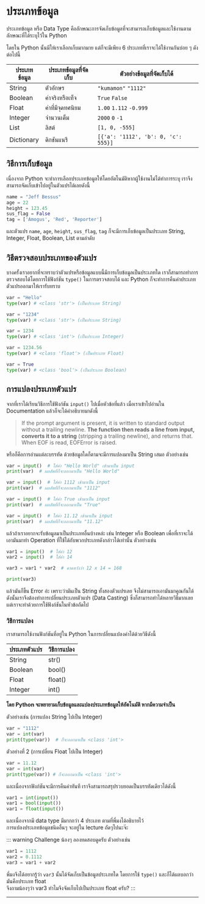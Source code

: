 # ประเภทข้อมูล
ประเภทข้อมูล หรือ Data Type คือลักษณะการจัดเก็บข้อมูลที่จะสามารถเก็บข้อมูลและใช้งานตามลักษณะที่ได้ระบุไว้ใน Python

โดยใน Python นั้นมีให้เราเลือกเก็บมากมาย แต่ก็จะมีเพียง 6 ประเภทที่เราจะได้ใช้งานกันบ่อย ๆ ดังต่อไปนี้

| ประเภทข้อมูล   | ประเภทข้อมูลที่จัดเก็บ    | ตัวอย่างข้อมูลที่จัดเก็บได้  |
|-----------	|---------------------|---------------------|
| String    	| ตัวอักษร           	| `"kumamon"` `"1112"`    |
| Boolean   	| ค่าจริงหรือเท็จ         | `True` `False`        	|
| Float     	| ค่าที่มีจุดทศนิยม      	| `1.00` `1.112` `-0.999`   |
| Integer   	| จำนวนเต็ม            | `2000` `0` `-1`          	 |
| List   	    | ลิสต์                 | `[1, 0, -555]`        |
| Dictionary   	| ดิกชันแนรี             | `[{'a': '1112', 'b': 0, 'c': 555}]`          	 |

## วิธีการเก็บข้อมูล
เนื่องจาก Python จะทำการเลือกประเภทข้อมูลให้โดยอัตโนมัติหากผู้ใช้งานไม่ได้ทำการระบุ เราจึงสามารถจัดเก็บเข้าไปอยู่ในตัวแปรได้เลยดังนี้

```python
name = "Jeff Bessus"
age = 22
height = 123.45
sus_flag = False
tag = ['Amogus', 'Red', 'Reporter']
```

และตัวแปร `name`, `age`, `height`, `sus_flag`, `tag` ก็จะมีการเก็บข้อมูลเป็นประเภท String, Integer, Float, Boolean, List ตามลำดับ

## วิธีตรวจสอบประเภทของตัวแปร
บางครั้งเราอยากที่จะทราบว่าตัวแปรหรือข้อมูลแบบนี้มีการเก็บข้อมูลเป็นประเภทใด เราก็สามารถทำการตรวจสอบได้โดยการใช้ฟังก์ชัน `type()` ในการตรวจสอบได้ และ Python ก็จะทำการคืนค่าประเภทตัวแปรออกมาให้เรารับทราบ

```python
var = "Hello"
type(var) # <class 'str'> (เป็นประเภท String)

var = "1234"
type(var) # <class 'str'> (เป็นประเภท String)

var = 1234
type(var) # <class 'int'> (เป็นประเภท Integer)

var = 1234.56
type(var) # <class 'float'> (เป็นประเภท Float)

var = True
type(var) # <class 'bool'> (เป็นประเภท Boolean)
```

## การแปลงประเภทตัวแปร
จากที่เราได้เรียนวิธีการใช้ฟังก์ชัน `input()` ไปเมื่อหัวข้อที่แล้ว เมื่อเราเข้าไปอ่านใน Documentation แล้วก็จะได้คำอธิบายมาดังนี้

> If the prompt argument is present, it is written to standard output without a trailing newline. **The function then reads a line from input, converts it to a string** (stripping a trailing newline), and returns that. When EOF is read, EOFError is raised.

หรือก็คือการอ่านแต่ละบรรทัด ด้วยข้อมูลใดก็ตามจะมีการแปลงมาเป็น String เสมอ ตัวอย่างเช่น

```python
var = input()  # ใส่ค่า "Hello World" เข้ามาเป็น input
print(var)  # ผลลัพทืก็จะออกมาเป็น "Hello World"

var = input()  # ใส่ค่า 1112 เข้ามาเป็น input
print(var)  # ผลลัพทืก็จะออกมาเป็น "1112"

var = input()  # ใส่ค่า True เข้ามาเป็น input
print(var)  # ผลลัพทืก็จะออกมาเป็น "True"

var = input()  # ใส่ค่า 11.12 เข้ามาเป็น input
print(var)  # ผลลัพทืก็จะออกมาเป็น "11.12"
```

แล้วถ้าเราอยากจะรับข้อมูลมาเป็นประเภทอื่นบ้างหล่ะ เช่น Integer หรือ Boolean เพื่อที่เราจะได้เอามันมาทำ Operation ที่ใช้ได้กับพวกประเภทดังกล่าวได้เท่านั้น ตัวอย่างเช่น

```python
var1 = input()  # ใส่ค่า 12
var2 = input()  # ใส่ค่า 14

var3 = var1 * var2  # คาดหวังว่า 12 x 14 = 168

print(var3)
```

แล้วมันก็ขึ้น Error อ่ะ เพราะว่ามันเป็น String ทั้งสองตัวแปรเลย จึงไม่สามารถเอามันมาคูณกันได้ ดังนั้นเราจึงต้องทำการเปลี่ยนประเภทตัวแปร (Data Casting) ซึ่งก็สามารถทำได้หลายวิธีมากเลย แต่เราจะทำด้วยการใช้ฟังก์ชันในหัวข้อถัดไป

### วิธีการแปลง
เราสามารถใช้งานฟังก์ชันที่อยู่ใน Python ในการเปลี่ยนแปลงค่าได้ด้วยวิธีดังนี้

| ประเภทตัวแปร 	| วิธีการแปลง 	|
|-----------	|-----------	|
| String    	| str()  	|
| Boolean   	| bool()      |
| Float     	| float()   	|
| Integer   	| int()     	|

**โดย Python จะพยายามเก็บข้อมูลและแปลงประเภทข้อมูลให้อัตโนมัติ หากมีความจำเป็น**

ตัวอย่างเช่น (การแปลง String ไปเป็น Integer)
```python
var = "1112"
var = int(var)
print(type(var))  # ก็จะออกมาเป็น <class 'int'>
```

ตัวอย่างที่ 2 (การเปลี่ยน Float ไปเป็น Integer)
```python
var = 11.12
var = int(var)
print(type(var)) # ก็จะออกมาเป็น <class 'int'>
```

และเนื่องจากฟังก์ชันจะมีการคืนค่าทันที เราจึงสามารถสรุปรวบยอดเป็นบรรทัดเดียวได้ดังนี้
```python
var1 = int(input())
var1 = bool(input())
var1 = float(input())
```

และเนื่องจากมี data type มีมากกว่า 4 ประเภท ตามที่พี่มงได้อธิบายไว้<br>
การแปลงประเภทข้อมูลชนิดอื่นๆ จะอยู่ใน lecture ถัดๆไปนะจ๊ะ

::: warning Challenge
น้องๆ ลองทดสอบดูครับ ตัวอย่างเช่น

```python
var1 = 1112
var2 = 0.1112
var3 = var1 + var2
```

พี่มงจึงได้อยากรู้ว่า `var3` นั้นได้จัดเก็บเป็นข้อมูลประเภทใด โดยการใช้ `type()` และก็ได้ผลบอกว่ามันคือประเภท float<br>
จึงถามน้องๆว่า var3 ทำไมจึงจัดเก็บไปเป็นประเภท float ครับ?
:::

---

